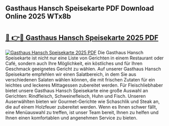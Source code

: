 ## Gasthaus Hansch Speisekarte PDF Download Online 2025 WTx8b

# <h2><a href="http://gccl6c.nevu.top/?p=Gasthaus+Hansch+Speisekarte">🔗 👉🔴 Gasthaus Hansch Speisekarte 2025 PDF</a></h2>

[![Gasthaus Hansch Speisekarte 2025 PDF](https://i.imgur.com/dBaPXMq.png)](http://gccl6c.nevu.top/?p=Gasthaus+Hansch+Speisekarte)
Die Gasthaus Hansch Speisekarte ist nicht nur eine Liste von Gerichten in einem Restaurant oder Café, sondern auch Ihre Möglichkeit, ein köstliches und für Ihren Geschmack geeignetes Gericht zu wählen. Auf unserer Gasthaus Hansch Speisekarte empfehlen wir einen Salatbereich, in dem Sie aus verschiedenen Salaten wählen können, die mit frischen Zutaten für ein leichtes und leckeres Mittagessen zubereitet werden. Für Fleischliebhaber bietet unsere Gasthaus Hansch Speisekarte eine große Auswahl an Gerichten: Rindfleisch, Schweinefleisch, Huhn und Fisch. Unseren Auserwählten bieten wir Gourmet-Gerichte wie Schaschlik und Steak an, die auf einem Holzfeuer zubereitet werden. Wenn es Ihnen schwer fällt, eine Menüauswahl zu treffen, ist unser Team bereit, Ihnen zu helfen und Ihnen einen komfortablen und angenehmen Service zu bieten.
